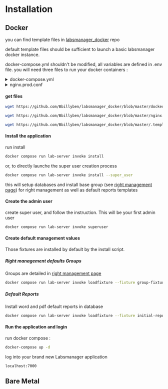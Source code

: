# Installation


## Docker 

you can find template files in [labsmanager_docker](https://github.com/Bbillyben/labsmanager_docker) repo

default template files should be sufficient to launch a basic labsmanager docker instance.

docker-compose.yml shouldn't be modified, all variables are defined in .env file.
you will need three files to run your docker containers :

<details>
  <summary>docker-compose.yml</summary>
``` YAML
version: '3.8'
services:
    lab-db:
        container_name: lab-db
        image: postgres:13
        ports:
            - ${LAB_DB_PORT:-5435}:5432/tcp
        environment:
            - PGDATA=/var/lib/postgresql/data/pgdb
            - POSTGRES_USER=${LAB_DB_USER:?You must provide the 'LAB_DB_USER' variable in the .env file}
            - POSTGRES_PASSWORD=${LAB_DB_PASSWORD:?You must provide the 'LAB_DB_PASSWORD' variable in the .env file}
            - POSTGRES_DB=${LAB_DB_NAME:?You must provide the 'LAB_DB_NAME' variable in the .env file}
        volumes:
            # Map 'data' volume such that postgres database is stored externally
            - lab_data:/var/lib/postgresql/data/
        restart: unless-stopped

    # lab web server service    
    # Uses gunicorn as the web server
    lab-server:
        build: .
        container_name: lab-server
        # If you wish to specify a particular lab version, do so here
        image: labsmanager/labsmanager:${LAB_TAG:-stable}
        ports :
            - 8000:8000
        depends_on:
            - lab-db
        env_file:
            - .env
        volumes:
            # Data volume must map to /home/lab/data
            - lab_data:/home/labsmanager/data/
        restart: unless-stopped
    # worker to process sceduled tasks
    lab-worker:
        build: .
        container_name: lab-worker
        # If you wish to specify a particular lab version, do so here
        image: labsmanager/labsmanager:${LAB_TAG:-stable}
        command: invoke worker
        depends_on:
            - lab-server
        env_file:
            - .env
        volumes:
            # Data volume must map to /home/lab/data
            - lab_data:/home/labsmanager/data/
        restart: unless-stopped
    lab-proxy:
        container_name: lab-proxy
        image: nginx:stable
        depends_on:
            - lab-server
        env_file:
            - .env
        ports:
            # Default web port is 1337 (can be changed in the .env file)
            - ${LAB_WEB_PORT:-1337}:80
        volumes:
            # Provide nginx configuration file to the container
            # Refer to the provided example file as a starting point
            - ./nginx.prod.conf:/etc/nginx/conf.d/default.conf:ro
            # nginx proxy needs access to static and media files
            - lab_data:/var/www
        restart: unless-stopped

volumes:
    # Persistent data, stored external to the container(s)
    lab_data:
        driver: local
        driver_opts:
            type: none
            o: bind
            # This directory specified where lab data are stored "outside" the docker containers
            device: ${LAB_EXT_VOLUME:?You must specify the 'LAB_EXT_VOLUME' variable in the .env file!}

```
</details>



<details>
  <summary>.env</summary>

``` bash
DJANGO_ALLOWED_HOSTS=localhost 127.0.0.1 [::1] ['*'] www.mylabsmanager.com


SQL_ENGINE=django.db.backends.postgresql
LAB_DB_NAME=django_db
LAB_DB_USER=djangoUser
LAB_DB_PASSWORD=djangoUserPass
LAB_DB_HOST=localhost
LAB_DB_PORT=5432

LAB_WEB_PORT=80

LAB_TAG=latest # image tag to used for container

CSRF_TRUSTED_ORIGINS=https://www.mylabsmanager.com

SECRET_KEY='this_is_to_be_updated'
DEBUG='false'
LABS_LOG_LEVEL='WARNING'

# Email Settings
LAB_EMAIL_BACKEND='django.core.mail.backends.smtp.EmailBackend'
LAB_EMAIL_HOST='' # eg smtp server
LAB_EMAIL_PORT='' 
LAB_EMAIL_USERNAME=''
LAB_EMAIL_SENDER=''
LAB_EMAIL_PASSWORD=''
LAB_EMAIL_PREFIX=''
LAB_EMAIL_TLS=false
LAB_EMAIL_SSL=true

LAB_SITE_ID=1 # specify which site id will be used



DJANGO_ADMINS='username1,user1email@somewher.com  username2,user2email@somewhereelse.com' # list of admin couple of username and adresse email coma separated and split by space 

## Admin Site Customisation
ADMIN_HEADER='LabsManager'  # customisation of header in admin panel
ADMIN_SITE_TITLE='LabsManager' # customisation of title in admin panel
ADMIN_INDEX_TITLE='Menu' # customisation of index in admin panel

## volume to mount
LAB_EXT_VOLUME='/home/labsmanager/data' # where persistent data var will be mounted
LABSMANAGER_STATIC_ROOT='/home/labsmanager/data/static/' # set static path
LABSMANAGER_MEDIA_ROOT='/home/labsmanager/data/media/'  # set media path 

## CSP Policies
ADMIN_USE_CSP ='true'
# values separate by a comma "mon.site.com,other.site.gh, 'unsafe-inline','unsafe-eval'"
ADMIN_CSP_DEFAULT="'self'"
ADMIN_CSP_SCRIPT="'unsafe-inline','unsafe-eval'"
ADMIN_CSP_STYLE= "'unsafe-inline'"
ADMIN_CSP_FONT="'unsafe-inline','unsafe-eval',  'data:'"
ADMIN_CSP_DATA="'unsafe-inline','unsafe-eval'"
ADMIN_CSP_IMG="'data:'"
# ADMIN_CSP_MEDIA=""

#security issues 
CSRF_COOKIE_SECURE='true'
CSRF_COOKIE_SAMESITE= 'Strict'
SESSION_COOKIE_SECURE='true'
SECURE_BROWSER_XSS_FILTER='true'
SECURE_CONTENT_TYPE_NOSNIFF='true'
SECURE_SSL_REDIRECT='true'
X_FRAME_OPTIONS = 'DENY'
SECURE_HSTS_SECONDS = 300
SECURE_HSTS_INCLUDE_SUBDOMAINS= 'true'
SECURE_HSTS_PRELOAD= 'true'
```
</details>

<details>
  <summary>nginx.prod.conf</summary>

``` yaml
server {

    # Listen for connection on (internal) port 80
    listen 80;

    real_ip_header proxy_protocol;

    location / {

        proxy_set_header      Host              $http_host;
        proxy_set_header      X-Forwarded-By    $server_addr:$server_port;
        proxy_set_header      X-Forwarded-For   $remote_addr;
        proxy_set_header      X-Forwarded-Proto $scheme;
        proxy_set_header      X-Real-IP         $remote_addr;
        proxy_set_header      CLIENT_IP         $remote_addr;

        proxy_pass_request_headers on;

        proxy_redirect off;

        client_max_body_size 100M;

        proxy_buffering off;
        proxy_request_buffering off;

        proxy_pass http://lab-server:8000;
    }

    # Redirect any requests for static files
    location /static/ {
        alias /var/www/static/;
        # alias /home/labsmanager/data/static/; 
        autoindex on;

        # Caching settings
        expires 30d;
        add_header Pragma public;
        add_header Cache-Control "public";
    }


    # Use the 'user' API endpoint for auth
    location /auth {
        internal;

        proxy_pass http://lab-server:8000/auth/;

        proxy_pass_request_body off;
        proxy_set_header Content-Length "";
        proxy_set_header X-Original-URI $request_uri;
    }

}
```
</details>

#### get files

``` bash
wget https://github.com/Bbillyben/labsmanager_docker/blob/master/docker-compose.yml

wget https://github.com/Bbillyben/labsmanager_docker/blob/master/nginx.prod.conf

wget https://github.com/Bbillyben/labsmanager_docker/blob/master/.template.env -O .env
```

#### Install the application 

run install
``` bash
docker compose run lab-server invoke install
```
or, to directly launche the super user creation process
``` bash
docker compose run lab-server invoke install --super_user
```
this will setup databases and install base group (see [right management page](/general/rights_mngt))  for right management as well as default reports templates

#### Create the admin user 
create super user, and follow the instruction. This will be your first admin user
 
``` bash
docker compose run lab-server invoke superuser
```
#### Create default management values
Those fixtures are installed by default by the install script.

##### Right management defaults Groups 

Groups are detailed in [right management page](/general/rights_mngt) 
 
``` bash
docker compose run lab-server invoke loadfixture --fixture group-fixture
```
##### Default Reports  
Install word and pdf default reports in database
 
``` bash
docker compose run lab-server invoke loadfixture --fixture initial-report-data
```

#### Run the application and login
run docker compose : 

``` bash
docker-compose up -d
```

log into your brand new Labsmanager application

`localhost:7000`

## Bare Metal


